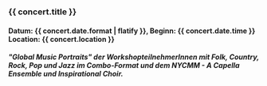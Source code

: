 ### {{ concert.title }}
#### Datum: {{ concert.date.format | flatify }}, Beginn: {{ concert.date.time }}<br>Location: {{ concert.location }}

##### "Global Music Portraits" der WorkshopteilnehmerInnen mit Folk, Country, Rock, Pop und Jazz im Combo-Format und dem NYCMM - A Capella Ensemble und Inspirational Choir.